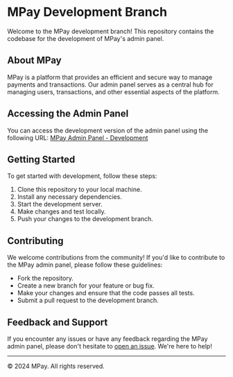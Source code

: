 # MPay Development Branch

Welcome to the MPay development branch! This repository contains the codebase for the development of MPay's admin panel.

## About MPay
MPay is a platform that provides an efficient and secure way to manage payments and transactions. Our admin panel serves as a central hub for managing users, transactions, and other essential aspects of the platform.

## Accessing the Admin Panel
You can access the development version of the admin panel using the following URL:
[MPay Admin Panel - Development](https://mpay-development-admin-panel.netlify.app/)

## Getting Started
To get started with development, follow these steps:

1. Clone this repository to your local machine.
2. Install any necessary dependencies.
3. Start the development server.
4. Make changes and test locally.
5. Push your changes to the development branch.

## Contributing
We welcome contributions from the community! If you'd like to contribute to the MPay admin panel, please follow these guidelines:

- Fork the repository.
- Create a new branch for your feature or bug fix.
- Make your changes and ensure that the code passes all tests.
- Submit a pull request to the development branch.

## Feedback and Support
If you encounter any issues or have any feedback regarding the MPay admin panel, please don't hesitate to [open an issue](https://github.com/mightyPay/mpay-admin-panel/issues). We're here to help!


---

© 2024 MPay. All rights reserved.
